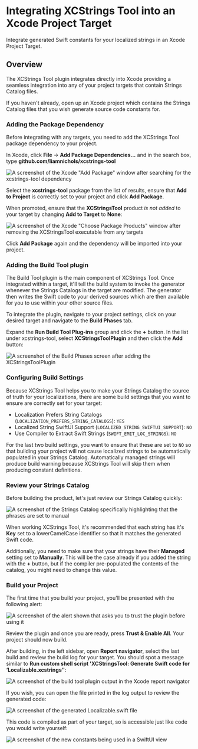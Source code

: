 # Integrating XCStrings Tool into an Xcode Project Target

Integrate generated Swift constants for your localized strings in an Xcode Project Target.

## Overview

The XCStrings Tool plugin integrates directly into Xcode providing a seamless integration into any of your project targets that contain Strings Catalog files.

If you haven't already, open up an Xcode project which contains the Strings Catalog files that you wish generate source code constants for.

### Adding the Package Dependency

Before integrating with any targets, you need to add the XCStrings Tool package dependency to your project.

In Xcode, click **File** → **Add Package Dependencies…** and in the search box, type **github.com/liamnichols/xcstrings-tool**

![A screenshot of the Xcode "Add Package" window after searching for the xcstrings-tool dependency](Xcode-AddPackage)

Select the **xcstrings-tool** package from the list of results, ensure that **Add to Project** is correctly set to your project and click **Add Package**.

When promoted, ensure that the **XCStringsTool** product _is not added_ to your target by changing **Add to Target** to **None**:

![A screenshot of the Xcode "Choose Package Products" window after removing the XCStringsTool executable from any targets](Xcode-ChooseProducts)

Click **Add Package** again and the dependency will be imported into your project.

### Adding the Build Tool plugin

The Build Tool plugin is the main component of XCStrings Tool. Once integrated within a target, it'll tell the build system to invoke the generator whenever the Strings Catalogs in the target are modified. The generator then writes the Swift code to your derived sources which are then available for you to use within your other source files.

To integrate the plugin, navigate to your project settings, click on your desired target and navigate to the **Build Phases** tab.

Expand the **Run Build Tool Plug-ins** group and click the **+** button. In the list under xcstrings-tool, select **XCStringsToolPlugin** and then click the **Add** button:

![A screenshot of the Build Phases screen after adding the XCStringsToolPlugin](Xcode-AddedBuildToolPlugin)

### Configuring Build Settings

Because XCStrings Tool helps you to make your Strings Catalog the source of truth for your localizations, there are some build settings that you want to ensure are correctly set for your target:

- Localization Prefers String Catalogs (`LOCALIZATION_PREFERS_STRING_CATALOGS`): `YES`
- Localized String SwiftUI Support (`LOCALIZED_STRING_SWIFTUI_SUPPORT`): `NO`
- Use Compiler to Extract Swift Strings (`SWIFT_EMIT_LOC_STRINGS`): `NO`

For the last two build settings, you want to ensure that these are set to `NO` so that building your project will not cause localized strings to be automatically populated in your Strings Catalog. Automatically managed strings will produce build warning because XCStrings Tool will skip them when producing constant definitions.

### Review your Strings Catalog

Before building the product, let's just review our Strings Catalog quickly:

![A screenshot of the Strings Catalog specifically highlighting that the phrases are set to manual](Xcode-StringsCatalog)

When working XCStrings Tool, it's recommended that each string has it's **Key** set to a lowerCamelCase identifier so that it matches the generated Swift code.

Additionally, you need to make sure that your strings have their **Managed** setting set to **Manually**. This will be the case already if you added the string with the **+** button, but if the compiler pre-populated the contents of the catalog, you might need to change this value.

### Build your Project

The first time that you build your project, you'll be presented with the following alert:

![A screenshot of the alert shown that asks you to trust the plugin before using it](Xcode-TrustPlugin)

Review the plugin and once you are ready, press **Trust & Enable All**. Your project should now build.

After building, in the left sidebar, open **Report navigator**, select the last build and review the build log for your target. You should spot a message similar to **Run custom shell script 'XCStringsTool: Generate Swift code for ‘Localizable.xcstrings‘'**:

![A screenshot of the build tool plugin output in the Xcode report navigator](Xcode-BuildLog)

If you wish, you can open the file printed in the log output to review the generated code:

![A screenshot of the generated Localizable.swift file](Xcode-Generated)

This code is compiled as part of your target, so is accessible just like code you would write yourself:

![A screenshot of the new constants being used in a SwiftUI view](Xcode-Usage)




